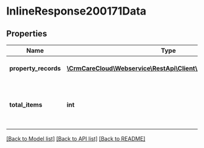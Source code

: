 # InlineResponse200171Data

## Properties
Name | Type | Description | Notes
------------ | ------------- | ------------- | -------------
**property_records** | [**\CrmCareCloud\Webservice\RestApi\Client\Model\PropertyRecord[]**](PropertyRecord.md) | List of property records. | [optional] 
**total_items** | **int** | The number of all found task property records. | [optional] 

[[Back to Model list]](../../README.md#documentation-for-models) [[Back to API list]](../../README.md#documentation-for-api-endpoints) [[Back to README]](../../README.md)

